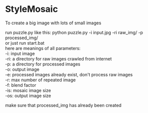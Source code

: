 # StyleMosaic
To create a big image with lots of small images

run puzzle.py like this: python puzzle.py -i input.jpg -ri raw_img/ -p processed_img/  
or just run start.bat  
here are meanings of all parameters:  
-i: input image  
-ri: a directory for raw images crawled from internet  
-p: a directory for processed images  
-o: output image  
-e: processed images already exist, don't process raw images  
-r: max number of repeated image  
-f: blend factor  
-is: mosaic image size  
-os: output image size  
  
make sure that processed_img has already been created

